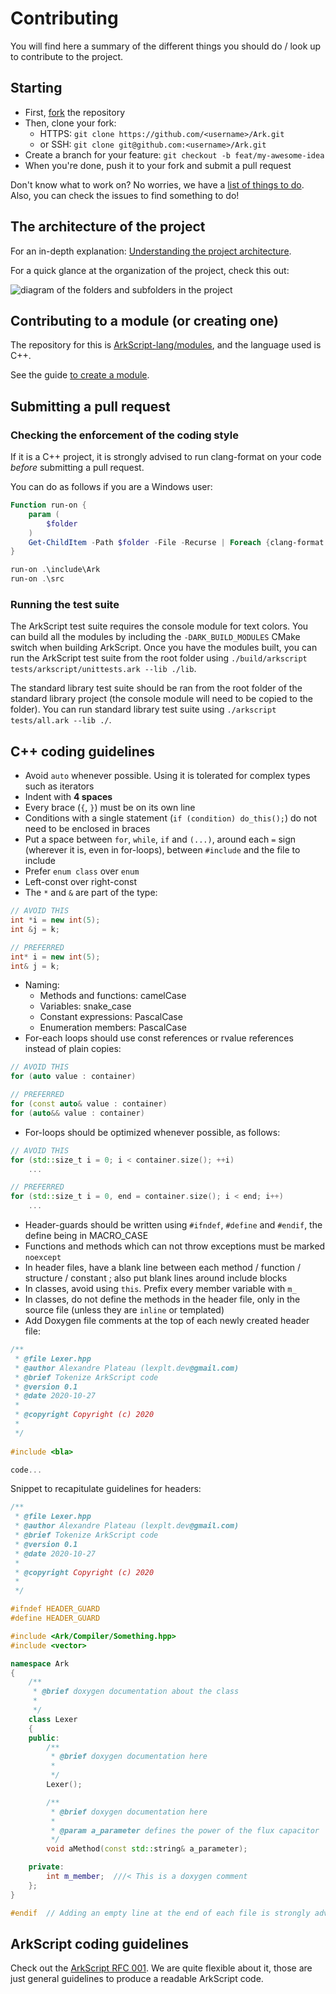 # Contributing

You will find here a summary of the different things you should do / look up to contribute to the project.

## Starting

* First, [fork](https://github.com/ArkScript-lang/Ark/fork) the repository
* Then, clone your fork: 
    * HTTPS: `git clone https://github.com/<username>/Ark.git`
    * or SSH: `git clone git@github.com:<username>/Ark.git`
* Create a branch for your feature: `git checkout -b feat/my-awesome-idea`
* When you're done, push it to your fork and submit a pull request

Don't know what to work on? No worries, we have a [list of things to do](https://github.com/ArkScript-lang/Ark/projects). Also, you can check the issues to find something to do!

## The architecture of the project

For an in-depth explanation: [Understanding the project architecture](https://arkscript-lang.dev/impl/d2/d0b/brief_architecture.html).

For a quick glance at the organization of the project, check this out:

![diagram of the folders and subfolders in the project](images/diagram.svg)

## Contributing to a module (or creating one)

The repository for this is [ArkScript-lang/modules](https://github.com/ArkScript-lang/modules), and the language used is C++.

See the guide [to create a module](https://arkscript-lang.dev/impl/d1/d8c/modules.html).

## Submitting a pull request

### Checking the enforcement of the coding style

If it is a C++ project, it is strongly advised to run clang-format on your code *before* submitting a pull request.

You can do as follows if you are a Windows user:
```powershell
Function run-on {
    param (
        $folder
    )
    Get-ChildItem -Path $folder -File -Recurse | Foreach {clang-format -style=file -i $_.fullname}
}

run-on .\include\Ark
run-on .\src
```

### Running the test suite

The ArkScript test suite requires the console module for text colors. You can build all the modules by including the `-DARK_BUILD_MODULES` CMake switch when building ArkScript. Once you have the modules built, you can run the ArkScript test suite from the root folder using `./build/arkscript tests/arkscript/unittests.ark --lib ./lib`.

The standard library test suite should be ran from the root folder of the standard library project (the console module will need to be copied to the folder). You can run standard library test suite using `./arkscript tests/all.ark --lib ./`.

## C++ coding guidelines

* Avoid `auto` whenever possible. Using it is tolerated for complex types such as iterators
* Indent with **4 spaces**
* Every brace (`{`, `}`) must be on its own line
* Conditions with a single statement (`if (condition) do_this();`) do not need to be enclosed in braces
* Put a space between `for`, `while`, `if` and `(...)`, around each `=` sign (wherever it is, even in for-loops), between `#include` and the file to include
* Prefer `enum class` over `enum`
* Left-const over right-const
* The `*` and `&` are part of the type:
```cpp
// AVOID THIS
int *i = new int(5);
int &j = k;

// PREFERRED
int* i = new int(5);
int& j = k;
```
* Naming:
    * Methods and functions: camelCase
    * Variables: snake_case
    * Constant expressions: PascalCase
    * Enumeration members: PascalCase
* For-each loops should use const references or rvalue references instead of plain copies:
```cpp
// AVOID THIS
for (auto value : container)

// PREFERRED
for (const auto& value : container)
for (auto&& value : container)
```
* For-loops should be optimized whenever possible, as follows:
```cpp
// AVOID THIS
for (std::size_t i = 0; i < container.size(); ++i)
    ...

// PREFERRED
for (std::size_t i = 0, end = container.size(); i < end; i++)
    ...
```
* Header-guards should be written using `#ifndef`, `#define` and `#endif`, the define being in MACRO_CASE
* Functions and methods which can not throw exceptions must be marked `noexcept`
* In header files, have a blank line between each method / function / structure / constant ; also put blank lines around include blocks
* In classes, avoid using `this`. Prefix every member variable with `m_`
* In classes, do not define the methods in the header file, only in the source file (unless they are `inline` or templated)
* Add Doxygen file comments at the top of each newly created header file:
```cpp
/**
 * @file Lexer.hpp
 * @author Alexandre Plateau (lexplt.dev@gmail.com)
 * @brief Tokenize ArkScript code
 * @version 0.1
 * @date 2020-10-27
 * 
 * @copyright Copyright (c) 2020
 * 
 */
 
#include <bla>

code...
```

Snippet to recapitulate guidelines for headers:

```cpp
/**
 * @file Lexer.hpp
 * @author Alexandre Plateau (lexplt.dev@gmail.com)
 * @brief Tokenize ArkScript code
 * @version 0.1
 * @date 2020-10-27
 * 
 * @copyright Copyright (c) 2020
 * 
 */

#ifndef HEADER_GUARD
#define HEADER_GUARD

#include <Ark/Compiler/Something.hpp>
#include <vector>

namespace Ark
{
    /**
     * @brief doxygen documentation about the class
     *
     */
    class Lexer
    {
    public:
        /**
         * @brief doxygen documentation here
         * 
         */
        Lexer();

        /**
         * @brief doxygen documentation here
         * 
         * @param a_parameter defines the power of the flux capacitor
         */
        void aMethod(const std::string& a_parameter);

    private:
        int m_member;  ///< This is a doxygen comment
    };
}

#endif  // Adding an empty line at the end of each file is strongly advised

```

## ArkScript coding guidelines

Check out the [ArkScript RFC 001](https://github.com/ArkScript-lang/rfc/blob/master/001-coding-guidelines.md). We are quite flexible about it, those are just general guidelines to produce a readable ArkScript code.
